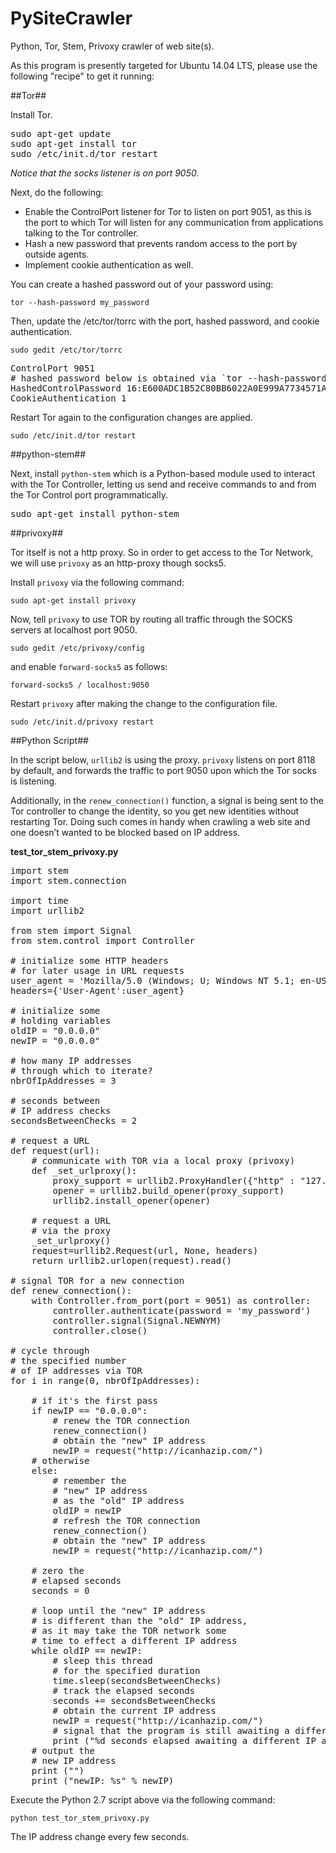 PySiteCrawler
=============

Python, Tor, Stem, Privoxy crawler of web site(s).

As this program is presently targeted for Ubuntu 14.04 LTS, please use the following "recipe" to get it running:

##Tor##

Install Tor.
<pre>
sudo apt-get update
sudo apt-get install tor
sudo /etc/init.d/tor restart
</pre>

*Notice that the socks listener is on port 9050.*

Next, do the following:

- Enable the ControlPort listener for Tor to listen on port 9051, as this is the port to which Tor will listen for any communication from applications talking to the Tor controller.
- Hash a new password that prevents random access to the port by outside agents.
- Implement cookie authentication as well.

You can create a hashed password out of your password using:
	
`tor --hash-password my_password`

Then, update the /etc/tor/torrc with the port, hashed password, and cookie authentication.

`sudo gedit /etc/tor/torrc`

<pre>
ControlPort 9051
# hashed password below is obtained via `tor --hash-password my_password`
HashedControlPassword 16:E600ADC1B52C80BB6022A0E999A7734571A451EB6AE50FED489B72E3DF
CookieAuthentication 1
</pre>

Restart Tor again to the configuration changes are applied.
	
`sudo /etc/init.d/tor restart`

##python-stem##

Next, install `python-stem` which is a Python-based module used to interact with the Tor Controller, letting us send and receive commands to and from the Tor Control port programmatically.

<pre>
sudo apt-get install python-stem
</pre>

##privoxy##

Tor itself is not a http proxy. So in order to get access to the Tor Network, we will use `privoxy` as an http-proxy though socks5.

Install `privoxy` via the following command:
	
`sudo apt-get install privoxy`

Now, tell `privoxy` to use TOR by routing all traffic through the SOCKS servers at localhost port 9050.

`sudo gedit /etc/privoxy/config`

and enable `forward-socks5` as follows:
	
`forward-socks5 / localhost:9050`

Restart `privoxy` after making the change to the configuration file.
	
`sudo /etc/init.d/privoxy restart`

##Python Script##

In the script below, `urllib2` is using the proxy. `privoxy` listens on port 8118 by default, and forwards the traffic to port 9050 upon which the Tor socks is listening.

Additionally, in the `renew_connection()` function,  a signal is being sent to the Tor controller to change the identity, so you get new identities without restarting Tor. Doing such comes in handy when crawling a web site and one doesn’t wanted to be blocked based on IP address.

**test_tor_stem_privoxy.py**

<pre>
import stem
import stem.connection

import time
import urllib2

from stem import Signal
from stem.control import Controller

# initialize some HTTP headers
# for later usage in URL requests
user_agent = 'Mozilla/5.0 (Windows; U; Windows NT 5.1; en-US; rv:1.9.0.7) Gecko/2009021910 Firefox/3.0.7'
headers={'User-Agent':user_agent}

# initialize some
# holding variables
oldIP = "0.0.0.0"
newIP = "0.0.0.0"

# how many IP addresses
# through which to iterate?
nbrOfIpAddresses = 3

# seconds between
# IP address checks
secondsBetweenChecks = 2

# request a URL 
def request(url):
    # communicate with TOR via a local proxy (privoxy)
    def _set_urlproxy():
        proxy_support = urllib2.ProxyHandler({"http" : "127.0.0.1:8118"})
        opener = urllib2.build_opener(proxy_support)
        urllib2.install_opener(opener)
        
    # request a URL
    # via the proxy
    _set_urlproxy()
    request=urllib2.Request(url, None, headers)
    return urllib2.urlopen(request).read()

# signal TOR for a new connection 
def renew_connection():
    with Controller.from_port(port = 9051) as controller:
        controller.authenticate(password = 'my_password')
        controller.signal(Signal.NEWNYM)
        controller.close()

# cycle through
# the specified number
# of IP addresses via TOR 
for i in range(0, nbrOfIpAddresses):

    # if it's the first pass
    if newIP == "0.0.0.0":
        # renew the TOR connection
        renew_connection()
        # obtain the "new" IP address
        newIP = request("http://icanhazip.com/")
    # otherwise
    else:
        # remember the
        # "new" IP address
        # as the "old" IP address
        oldIP = newIP
        # refresh the TOR connection
        renew_connection()
        # obtain the "new" IP address
        newIP = request("http://icanhazip.com/")

    # zero the 
    # elapsed seconds    
    seconds = 0

    # loop until the "new" IP address
    # is different than the "old" IP address,
    # as it may take the TOR network some
    # time to effect a different IP address
    while oldIP == newIP:
        # sleep this thread
        # for the specified duration
        time.sleep(secondsBetweenChecks)
        # track the elapsed seconds
        seconds += secondsBetweenChecks
        # obtain the current IP address
        newIP = request("http://icanhazip.com/")
        # signal that the program is still awaiting a different IP address
        print ("%d seconds elapsed awaiting a different IP address." % seconds)
    # output the
    # new IP address
    print ("")
    print ("newIP: %s" % newIP)
</pre>

Execute the Python 2.7 script above via the following command:
	
`python test_tor_stem_privoxy.py`

The IP address change every few seconds.

